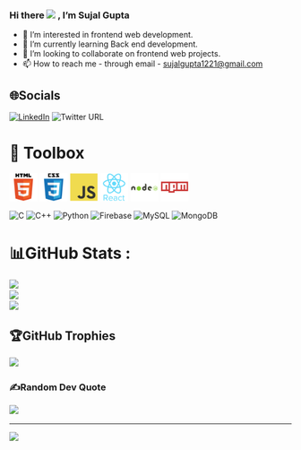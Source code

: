 ### Hi there <img src="https://raw.githubusercontent.com/MartinHeinz/MartinHeinz/master/wave.gif" width="30px"> , I’m Sujal Gupta
- 👀 I’m interested in frontend web development.
- 🌱 I’m currently learning Back end development.
- 💞️ I’m looking to collaborate on frontend web projects.
- 📫 How to reach me - through email - sujalgupta1221@gmail.com




## 🌐Socials
[![LinkedIn](https://img.shields.io/badge/LinkedIn-%230077B5.svg?logo=linkedin&logoColor=white)](https://linkedin.com/in/sujalgupta244/)  ![Twitter URL](https://img.shields.io/twitter/url?label=twitter&style=social&url=https%3A%2F%2Ftwitter.com%2FSujalGupta244)

# 🧰 Toolbox
<img src="https://github.com/devicons/devicon/blob/master/icons/html5/html5-original-wordmark.svg" alt="HTML5 Logo" width="50px" height="50px"> <img src="https://github.com/devicons/devicon/blob/master/icons/css3/css3-original-wordmark.svg" alt="CSS3 Logo" width="50px" height="50px"> <img src="https://github.com/devicons/devicon/blob/master/icons/javascript/javascript-original.svg" alt="JS Logo" width="50px" height="50px"> <img src="https://github.com/devicons/devicon/blob/master/icons/react/react-original-wordmark.svg" alt="ReactJS Logo" width="50px" height="50px"> <img src="https://github.com/devicons/devicon/blob/master/icons/nodejs/nodejs-original-wordmark.svg" alt="NodeJs Logo" width="50px" height="50px"> <img src="https://github.com/devicons/devicon/blob/master/icons/npm/npm-original-wordmark.svg" alt="NPM Logo" width="50px" height="50px">

![C](https://img.shields.io/badge/c-%2300599C.svg?style=for-the-badge&logo=c&logoColor=white) ![C++](https://img.shields.io/badge/c++-%2300599C.svg?style=for-the-badge&logo=c%2B%2B&logoColor=white) ![Python](https://img.shields.io/badge/python-3670A0?style=for-the-badge&logo=python&logoColor=ffdd54) ![Firebase](https://img.shields.io/badge/firebase-%23039BE5.svg?style=for-the-badge&logo=firebase) ![MySQL](https://img.shields.io/badge/mysql-%2300f.svg?style=for-the-badge&logo=mysql&logoColor=white) ![MongoDB](https://img.shields.io/badge/MongoDB-%234ea94b.svg?style=for-the-badge&logo=mongodb&logoColor=white)


# 📊GitHub Stats :
![](https://github-readme-stats.vercel.app/api?username=SujalGupta244&theme=dark&hide_border=true&include_all_commits=true&count_private=false)<br/>
![](https://github-readme-streak-stats.herokuapp.com/?user=SujalGupta244&theme=dark&hide_border=true)<br/>
![](https://github-readme-stats.vercel.app/api/top-langs/?username=SujalGupta244&theme=dark&hide_border=true&include_all_commits=true&count_private=false&layout=compact)

## 🏆GitHub Trophies
![](https://github-profile-trophy.vercel.app/?username=SujalGupta244&theme=onedark&no-frame=false&no-bg=false&margin-w=4)

### ✍️Random Dev Quote
![](https://quotes-github-readme.vercel.app/api?type=horizontal&theme=dark)

---
[![](https://visitcount.itsvg.in/api?id=SujalGupta244&icon=0&color=1)](https://visitcount.itsvg.in)

<!---
SujalGupta244/SujalGupta244 is a ✨ special ✨ repository because its `README.md` (this file) appears on your GitHub profile.
You can click the Preview link to take a look at your changes.
--->
